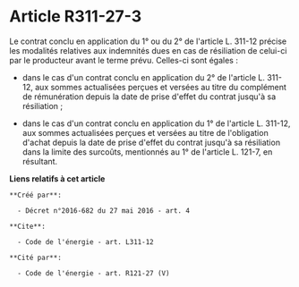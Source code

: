 # Article R311-27-3

Le contrat conclu en application du 1° ou du 2° de l'article L. 311-12 précise les modalités relatives aux indemnités dues en
cas de résiliation de celui-ci par le producteur avant le terme prévu. Celles-ci sont égales :

- dans le cas d'un contrat conclu en application du 2° de l'article L. 311-12, aux sommes actualisées perçues et versées au
titre du complément de rémunération depuis la date de prise d'effet du contrat jusqu'à sa résiliation ;

- dans le cas d'un contrat conclu en application du 1° de l'article L. 311-12, aux sommes actualisées perçues et versées au
titre de l'obligation d'achat depuis la date de prise d'effet du contrat jusqu'à sa résiliation dans la limite des surcoûts,
mentionnés au 1° de l'article L. 121-7, en résultant.

**Liens relatifs à cet article**

	**Créé par**:

	  - Décret n°2016-682 du 27 mai 2016 - art. 4

	**Cite**:

	  - Code de l'énergie - art. L311-12

	**Cité par**:

	  - Code de l'énergie - art. R121-27 (V)
